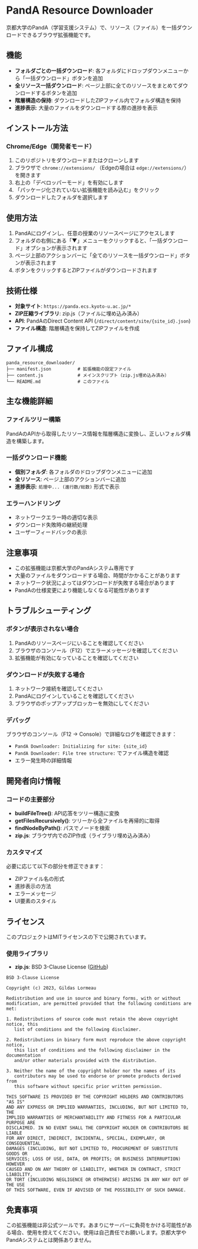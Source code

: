 # PandA Resource Downloader

京都大学のPandA（学習支援システム）で、リソース（ファイル）を一括ダウンロードできるブラウザ拡張機能です。

## 機能

- **フォルダごとの一括ダウンロード**: 各フォルダにドロップダウンメニューから「一括ダウンロード」ボタンを追加
- **全リソース一括ダウンロード**: ページ上部に全てのリソースをまとめてダウンロードするボタンを追加
- **階層構造の保持**: ダウンロードしたZIPファイル内でフォルダ構造を保持
- **進捗表示**: 大量のファイルをダウンロードする際の進捗を表示

## インストール方法

### Chrome/Edge（開発者モード）

1. このリポジトリをダウンロードまたはクローンします
2. ブラウザで `chrome://extensions/` （Edgeの場合は `edge://extensions/`）を開きます
3. 右上の「デベロッパーモード」を有効にします
4. 「パッケージ化されていない拡張機能を読み込む」をクリック
5. ダウンロードしたフォルダを選択します


## 使用方法

1. PandAにログインし、任意の授業のリソースページにアクセスします
2. フォルダの右側にある「▼」メニューをクリックすると、「一括ダウンロード」オプションが表示されます
3. ページ上部のアクションバーに「全てのリソースを一括ダウンロード」ボタンが表示されます
4. ボタンをクリックするとZIPファイルがダウンロードされます

## 技術仕様

- **対象サイト**: `https://panda.ecs.kyoto-u.ac.jp/*`
- **ZIP圧縮ライブラリ**: zip.js（ファイルに埋め込み済み）
- **API**: PandAのDirect Content API (`/direct/content/site/{site_id}.json`)
- **ファイル構造**: 階層構造を保持してZIPファイルを作成

## ファイル構成

```
panda_resource_downloader/
├── manifest.json          # 拡張機能の設定ファイル
├── content.js             # メインスクリプト（zip.js埋め込み済み）
└── README.md              # このファイル
```

## 主な機能詳細

### ファイルツリー構築

PandAのAPIから取得したリソース情報を階層構造に変換し、正しいフォルダ構造を構築します。

### 一括ダウンロード機能

- **個別フォルダ**: 各フォルダのドロップダウンメニューに追加
- **全リソース**: ページ上部のアクションバーに追加
- **進捗表示**: `処理中... (進行数/総数)` 形式で表示

### エラーハンドリング

- ネットワークエラー時の適切な表示
- ダウンロード失敗時の継続処理
- ユーザーフィードバックの表示

## 注意事項

- この拡張機能は京都大学のPandAシステム専用です
- 大量のファイルをダウンロードする場合、時間がかかることがあります
- ネットワーク状況によってはダウンロードが失敗する場合があります
- PandAの仕様変更により機能しなくなる可能性があります

## トラブルシューティング

### ボタンが表示されない場合

1. PandAのリソースページにいることを確認してください
2. ブラウザのコンソール（F12）でエラーメッセージを確認してください
3. 拡張機能が有効になっていることを確認してください

### ダウンロードが失敗する場合

1. ネットワーク接続を確認してください
2. PandAにログインしていることを確認してください
3. ブラウザのポップアップブロッカーを無効にしてください

### デバッグ

ブラウザのコンソール（F12 → Console）で詳細なログを確認できます：
- `PandA Downloader: Initializing for site: {site_id}`
- `PandA Downloader: File tree structure:` でファイル構造を確認
- エラー発生時の詳細情報

## 開発者向け情報

### コードの主要部分

- **buildFileTree()**: API応答をツリー構造に変換
- **getFilesRecursively()**: ツリーから全ファイルを再帰的に取得
- **findNodeByPath()**: パスでノードを検索
- **zip.js**: ブラウザ内でのZIP作成（ライブラリ埋め込み済み）

### カスタマイズ

必要に応じて以下の部分を修正できます：
- ZIPファイル名の形式
- 進捗表示の方法
- エラーメッセージ
- UI要素のスタイル

## ライセンス

このプロジェクトはMITライセンスの下で公開されています。

### 使用ライブラリ

- **zip.js**: BSD 3-Clause License ([GitHub](https://github.com/gildas-lormeau/zip.js))

```
BSD 3-Clause License

Copyright (c) 2023, Gildas Lormeau

Redistribution and use in source and binary forms, with or without
modification, are permitted provided that the following conditions are met:

1. Redistributions of source code must retain the above copyright notice, this
   list of conditions and the following disclaimer.

2. Redistributions in binary form must reproduce the above copyright notice,
   this list of conditions and the following disclaimer in the documentation
   and/or other materials provided with the distribution.

3. Neither the name of the copyright holder nor the names of its
   contributors may be used to endorse or promote products derived from
   this software without specific prior written permission.

THIS SOFTWARE IS PROVIDED BY THE COPYRIGHT HOLDERS AND CONTRIBUTORS "AS IS"
AND ANY EXPRESS OR IMPLIED WARRANTIES, INCLUDING, BUT NOT LIMITED TO, THE
IMPLIED WARRANTIES OF MERCHANTABILITY AND FITNESS FOR A PARTICULAR PURPOSE ARE
DISCLAIMED. IN NO EVENT SHALL THE COPYRIGHT HOLDER OR CONTRIBUTORS BE LIABLE
FOR ANY DIRECT, INDIRECT, INCIDENTAL, SPECIAL, EXEMPLARY, OR CONSEQUENTIAL
DAMAGES (INCLUDING, BUT NOT LIMITED TO, PROCUREMENT OF SUBSTITUTE GOODS OR
SERVICES; LOSS OF USE, DATA, OR PROFITS; OR BUSINESS INTERRUPTION) HOWEVER
CAUSED AND ON ANY THEORY OF LIABILITY, WHETHER IN CONTRACT, STRICT LIABILITY,
OR TORT (INCLUDING NEGLIGENCE OR OTHERWISE) ARISING IN ANY WAY OUT OF THE USE
OF THIS SOFTWARE, EVEN IF ADVISED OF THE POSSIBILITY OF SUCH DAMAGE.
```

## 免責事項

この拡張機能は非公式ツールです。あまりにサーバーに負荷をかける可能性がある場合、使用を控えてください。使用は自己責任でお願いします。京都大学やPandAシステムとは関係ありません。
